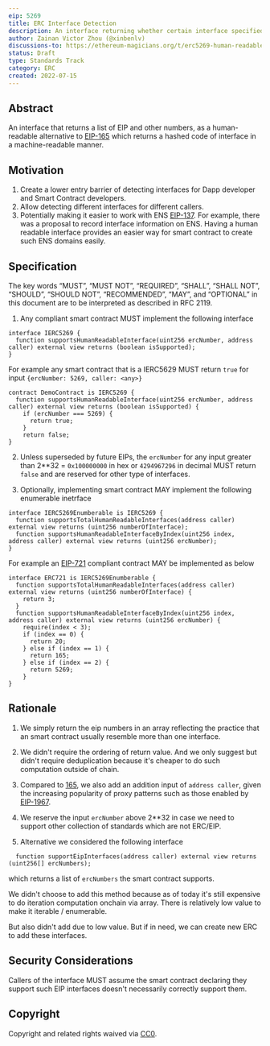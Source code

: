 ```yaml
---
eip: 5269
title: ERC Interface Detection
description: An interface returning whether certain interface specified in ERC number is supported by a smart contract and open to certain caller.
author: Zainan Victor Zhou (@xinbenlv)
discussions-to: https://ethereum-magicians.org/t/erc5269-human-readable-interface-detection/9957
status: Draft
type: Standards Track
category: ERC
created: 2022-07-15
---
```


## Abstract
An interface that returns a list of EIP and other numbers, as a human-readable alternative to [EIP-165](./eip-165.md) which returns a hashed code of interface in a machine-readable manner.

## Motivation
1. Create a lower entry barrier of detecting interfaces for Dapp developer and Smart Contract developers.
2. Allow detecting different interfaces for different callers.
3. Potentially making it easier to work with ENS [EIP-137](./eip-137.md). For example, there was a proposal to record interface information on ENS. Having a human readable interface provides an easier way for smart contract to create such ENS domains easily.

## Specification
The key words “MUST”, “MUST NOT”, “REQUIRED”, “SHALL”, “SHALL NOT”, “SHOULD”, “SHOULD NOT”, “RECOMMENDED”, “MAY”, and “OPTIONAL” in this document are to be interpreted as described in RFC 2119.

1. Any compliant smart contract MUST implement the following interface

```solidity
interface IERC5269 {
  function supportsHumanReadableInterface(uint256 ercNumber, address caller) external view returns (boolean isSupported);
}
```

For example any smart contract that is a IERC5629 MUST return `true` for input `{ercNumber: 5269, caller: <any>}`

```solidity
contract DemoContract is IERC5269 {
  function supportsHumanReadableInterface(uint256 ercNumber, address caller) external view returns (boolean isSupported) {
    if (ercNumber === 5269) {
      return true;
    } 
    return false;
}
```

2. Unless superseded by future EIPs, the `ercNumber` for any input greater than 2**32 = `0x100000000` in hex or `4294967296` in decimal MUST return `false` and are reserved for other type of interfaces. 

3. Optionally, implementing smart contract MAY implement the following enumerable inetrface

```solidity
interface IERC5269Enumberable is IERC5269 {
  function supportsTotalHumanReadableInterfaces(address caller) external view returns (uint256 numberOfInterface);
  function supportsHumanReadableInterfaceByIndex(uint256 index, address caller) external view returns (uint256 ercNumber);
}
```

For example an [EIP-721](./eip-721.md) compliant contract MAY be implemented as below

```solidity
interface ERC721 is IERC5269Enumberable {
  function supportsTotalHumanReadableInterfaces(address caller) external view returns (uint256 numberOfInterface) {
    return 3;
  }
  function supportsHumanReadableInterfaceByIndex(uint256 index, address caller) external view returns (uint256 ercNumber) {
    require(index < 3);
    if (index == 0) {
      return 20;
    } else if (index == 1) { 
      return 165;
    } else if (index == 2) {
      return 5269; 
    }
}
```


## Rationale

1. We simply return the eip numbers in an array reflecting the practice that an smart contract usually resemble more than one interface.

2. We didn't require the ordering of return value. And we only suggest but didn't require deduplication because it's cheaper to do such computation outside of chain.

3. Compared to [
165](./eip-165.md), we also add an addition input of `address caller`, given the increasing popularity of proxy patterns such as those enabled by [EIP-1967](./eip-1967.md).

4. We reserve the input `ercNumber` above 2**32 in case we need to support other collection of standards which are not ERC/EIP.
 
5. Alternative we considered the following interface

```solidity
  function supportEipInterfaces(address caller) external view returns (uint256[] ercNumbers);
```

which returns a list of `ercNumbers` the smart contract supports.

We didn't choose to add this method because as of today it's still expensive to do iteration computation onchain via array. There is relatively 
low value to make it iterable / enumerable.

But also didn't add due to low value. But if in need, we can create new ERC to add these interfaces.

## Security Considerations
Callers of the interface MUST assume the smart contract declaring they support such EIP interfaces doesn't necessarily correctly support them.

## Copyright
Copyright and related rights waived via [CC0](../LICENSE.md).
